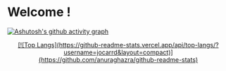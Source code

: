 # Welcome !

[![Ashutosh's github activity graph](https://activity-graph.herokuapp.com/graph?username=jocarrd&theme=react-dark)](https://github.com/ashutosh00710/github-readme-activity-graph)


<p align="center">
  <a href="https://github.com/sponsors/ryo-ma">
   [![Top Langs](https://github-readme-stats.vercel.app/api/top-langs/?username=jocarrd&layout=compact)](https://github.com/anuraghazra/github-readme-stats)
  </a>
</p>
